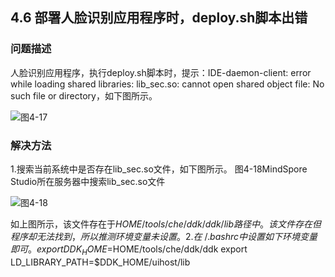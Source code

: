 ## 4.6 部署人脸识别应用程序时，deploy.sh脚本出错
### 问题描述
人脸识别应用程序，执行deploy.sh脚本时，提示：IDE-daemon-client: error while loading shared libraries: lib_sec.so: cannot open shared object file: No such file or directory，如下图所示。

![图4-17 ](https://gitee.com/Atlas200DK/FAQ/raw/master/part4/img/4-17.png)


### 解决方法
1.搜索当前系统中是否存在lib_sec.so文件，如下图所示。
图4-18MindSpore Studio所在服务器中搜索lib_sec.so文件

![图4-18 ](https://gitee.com/Atlas200DK/FAQ/raw/master/part4/img/4-18.png)

如上图所示，该文件存在于$HOME/tools/che/ddk/ddk/lib路径中。
该文件存在但程序却无法找到，所以推测环境变量未设置。
2.在~/.bashrc中设置如下环境变量即可。
export DDK_HOME=$HOME/tools/che/ddk/ddk
export LD_LIBRARY_PATH=$DDK_HOME/uihost/lib


